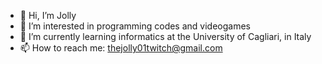 - 👋 Hi, I’m Jolly
- 👀 I’m interested in programming codes and videogames
- 🌱 I’m currently learning informatics at the University of Cagliari, in Italy 
- 📫 How to reach me: thejolly01twitch@gmail.com

<!---
TheJolly01/TheJolly01 is a ✨ special ✨ repository because its `README.md` (this file) appears on your GitHub profile.
You can click the Preview link to take a look at your changes.
--->

